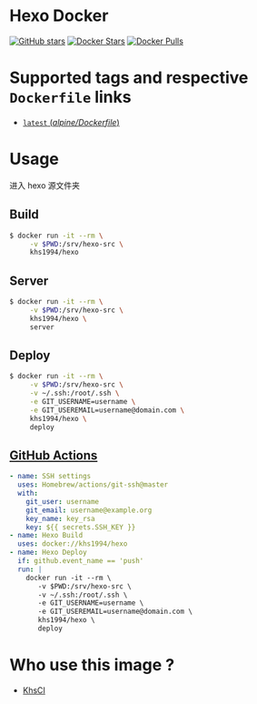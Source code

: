 # Hexo Docker

[![GitHub stars](https://img.shields.io/github/stars/khs1994-docker/hexo.svg?style=social&label=Stars)](https://github.com/khs1994-docker/hexo) [![Docker Stars](https://img.shields.io/docker/stars/khs1994/hexo.svg)](https://hub.docker.com/r/khs1994/hexo) [![Docker Pulls](https://img.shields.io/docker/pulls/khs1994/hexo.svg)](https://hub.docker.com/r/khs1994/hexo)

# Supported tags and respective `Dockerfile` links

* [`latest` (*alpine/Dockerfile*)](https://github.com/khs1994-docker/hexo/tree/master/alpine/Dockerfile)

# Usage

进入 hexo 源文件夹

## Build

```bash
$ docker run -it --rm \
     -v $PWD:/srv/hexo-src \
     khs1994/hexo
```

## Server

```bash
$ docker run -it --rm \
     -v $PWD:/srv/hexo-src \
     khs1994/hexo \
     server
```

## Deploy

```bash
$ docker run -it --rm \
     -v $PWD:/srv/hexo-src \
     -v ~/.ssh:/root/.ssh \
     -e GIT_USERNAME=username \
     -e GIT_USEREMAIL=username@domain.com \
     khs1994/hexo \
     deploy
```

## [GitHub Actions](https://help.github.com/en/categories/automating-your-workflow-with-github-actions)

```yaml
- name: SSH settings
  uses: Homebrew/actions/git-ssh@master
  with:
    git_user: username
    git_email: username@example.org
    key_name: key_rsa
    key: ${{ secrets.SSH_KEY }}
- name: Hexo Build
  uses: docker://khs1994/hexo
- name: Hexo Deploy
  if: github.event_name == 'push'
  run: |
    docker run -it --rm \
       -v $PWD:/srv/hexo-src \
       -v ~/.ssh:/root/.ssh \
       -e GIT_USERNAME=username \
       -e GIT_USEREMAIL=username@domain.com \
       khs1994/hexo \
       deploy
```

# Who use this image ?

* [KhsCI](https://github.com/khs1994-php/khsci/blob/master/yml_examples/hexo.yml)
